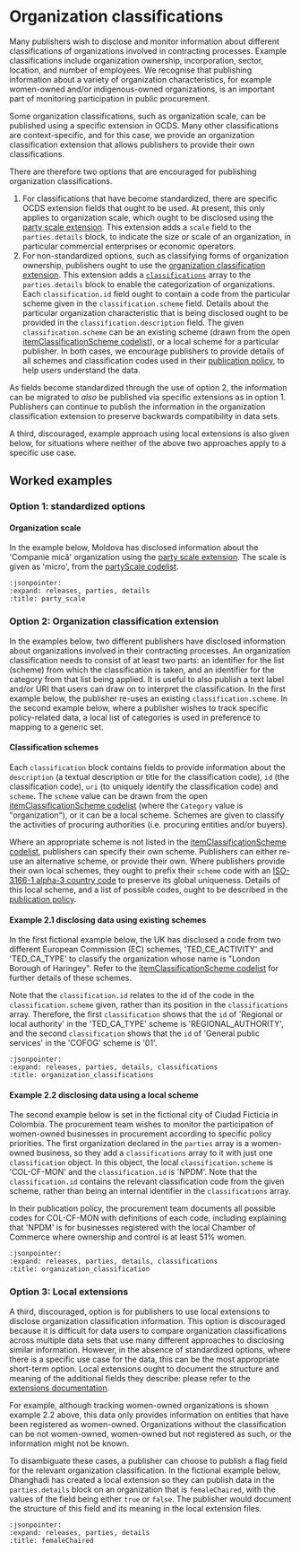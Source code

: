 # Organization classifications

Many publishers wish to disclose and monitor information about different classifications of organizations involved in contracting processes. Example classifications include organization ownership, incorporation, sector, location, and number of employees. We recognise that publishing information about a variety of organization characteristics, for example women-owned and/or indigenous-owned organizations, is an important part of monitoring participation in public procurement.

Some organization classifications, such as organization scale, can be published using a specific extension in OCDS. Many other classifications are context-specific, and for this case, we provide an organization classification extension that allows publishers to provide their own classifications.

There are therefore two options that are encouraged for publishing organization classifications.

1. For classifications that have become standardized, there are specific OCDS extension fields that ought to be used. At present, this only applies to organization scale, which ought to be disclosed using the [party scale extension](https://extensions.open-contracting.org/en/extensions/partyScale/master/). This extension adds a `scale` field to the `parties.details` block, to indicate the size or scale of an organization, in particular commercial enterprises or economic operators.
1. For non-standardized options, such as classifying forms of organization ownership, publishers ought to use the [organization classification extension](https://extensions.open-contracting.org/en/extensions/organizationClassification/1.1/). This extension adds a [`classifications`](../../schema/reference.md#classification) array to the `parties.details` block to enable the categorization of organizations. Each `classification.id` field ought to contain a code from the particular scheme given in the `classification.scheme` field. Details about the particular organization characteristic that is being disclosed ought to be provided in the `classification.description` field. The given `classification.scheme` can be an existing scheme (drawn from the open [itemClassificationScheme codelist](../../schema/codelists.md#item-classification-scheme)), or a local scheme for a particular publisher. In both cases, we encourage publishers to provide details of all schemes and classification codes used in their [publication policy](../publish.md#finalize-your-publication-policy), to help users understand the data.

As fields become standardized through the use of option 2, the information can be migrated to _also_ be published via specific extensions as in option 1. Publishers can continue to publish the information in the organization classification extension to preserve backwards compatibility in data sets.

A third, discouraged, example approach using local extensions is also given below, for situations where neither of the above two approaches apply to a specific use case.

## Worked examples

### Option 1: standardized options

#### Organization scale

In the example below, Moldova has disclosed information about the 'Companie mică' organization using the [party scale extension](https://extensions.open-contracting.org/en/extensions/partyScale/master/). The scale is given as 'micro', from the [partyScale codelist](https://extensions.open-contracting.org/en/extensions/partyScale/master/codelists/).

```{jsoninclude} ../../examples/organizations/organization_classification/moldova_organization_scale.json
:jsonpointer:
:expand: releases, parties, details
:title: party_scale
```

### Option 2: Organization classification extension

In the examples below, two different publishers have disclosed information about organizations involved in their contracting processes. An organization classification needs to consist of at least two parts: an identifier for the list (scheme) from which the classification is taken, and an identifier for the category from that list being applied. It is useful to also publish a text label and/or URI that users can draw on to interpret the classification. In the first example below, the publisher re-uses an existing `classification.scheme`. In the second example below, where a publisher wishes to track specific policy-related data, a local list of categories is used in preference to mapping to a generic set.

#### Classification schemes

Each `classification` block contains fields to provide information about the `description` (a textual description or title for the classification code), `id` (the classification code), `uri` (to uniquely identify the classification code) and `scheme`. The `scheme` value can be drawn from the open [itemClassificationScheme codelist](../../schema/codelists.md#item-classification-scheme) (where the `Category` value is "organization"), or it can be a local scheme. Schemes are given to classify the activities of procuring authorities (i.e. procuring entities and/or buyers).

Where an appropriate scheme is not listed in the [itemClassificationScheme codelist](../../schema/codelists.md#item-classification-scheme), publishers can specify their own scheme. Publishers can either re-use an alternative scheme, or provide their own. Where publishers provide their own local schemes, they ought to prefix their `scheme` code with an [ISO-3166-1 alpha-3 country code](https://en.wikipedia.org/wiki/ISO_3166-1) to preserve its global uniqueness. Details of this local scheme, and a list of possible codes, ought to be described in the [publication policy](../publish.md#finalize-your-publication-policy).

#### Example 2.1 disclosing data using existing schemes

In the first fictional example below, the UK has disclosed a code from two different European Commission (EC) schemes, 'TED_CE_ACTIVITY' and 'TED_CA_TYPE' to classify the organization whose name is "London Borough of Haringey". Refer to the  [itemClassificationScheme codelist](../../schema/codelists.md#item-classification-scheme) for further details of these schemes.

Note that the `classification.id` relates to the id of the code in the `classification.scheme` given, rather than its position in the `classifications` array. Therefore, the first `classification` shows that the `id` of 'Regional or local authority' in the 'TED_CA_TYPE' scheme is 'REGIONAL_AUTHORITY', and the second `classification` shows that the `id` of 'General public services' in the 'COFOG' scheme is '01'.

```{jsoninclude} ../../examples/organizations/organization_classification/uk_organization_classification.json
:jsonpointer:
:expand: releases, parties, details, classifications
:title: organization_classifications
```

#### Example 2.2 disclosing data using a local scheme

The second example below is set in the fictional city of Ciudad Ficticia in Colombia. The procurement team wishes to monitor the participation of women-owned businesses in procurement according to specific policy priorities. The first organization declared in the `parties` array is a women-owned business, so they add a `classifications` array to it with just one `classification` object. In this object, the local  `classification.scheme` is 'COL-CF-MON' and the `classification.id` is 'NPDM'. Note that the `classification.id` contains the relevant classification code from the given scheme, rather than being an internal identifier in the `classifications` array.

In their publication policy, the procurement team documents all possible codes for COL-CF-MON with definitions of each code, including explaining that 'NPDM' is for businesses registered with the local Chamber of Commerce where ownership and control is at least 51% women.

```{jsoninclude} ../../examples/organizations/organization_classification/fictional_wob_organization_classification.json
:jsonpointer:
:expand: releases, parties, details, classifications
:title: organization_classification
```

### Option 3: Local extensions

A third, discouraged, option is for publishers to use local extensions to disclose organization classification information. This option is discouraged because it is difficult for data users to compare organization classifications across multiple data sets that use many different approaches to disclosing similar information. However, in the absence of standardized options, where there is a specific use case for the data, this can be the most appropriate short-term option. Local extensions ought to document the structure and meaning of the additional fields they describe: please refer to the [extensions documentation](extensions).

For example, although tracking women-owned organizations is shown example 2.2 above, this data only provides information on entities that have been registered as women-owned. Organizations without the classification can be not women-owned, women-owned but not registered as such, or the information might not be known.

To disambiguate these cases, a publisher can choose to publish a flag field for the relevant organization classification. In the fictional example below, Dhanghadi has created a local extension so they can publish data in the `parties.details` block on an organization that is `femaleChaired`, with the values of the field being either `true` or `false`. The publisher would document the structure of this field and its meaning in the local extension files.

```{jsoninclude} ../../examples/organizations/organization_classification/dhangadhi_female_chaired_example.json
:jsonpointer:
:expand: releases, parties, details
:title: femaleChaired
```
